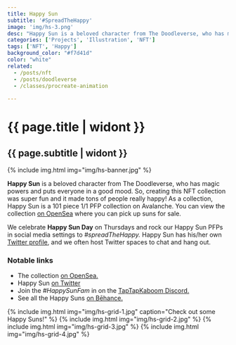 ```yaml
---
title: Happy Sun
subtitle: '#SpreadTheHappy'
image: 'img/hs-3.png'
desc: "Happy Sun is a beloved character from The Doodleverse, who has magic powers and puts everyone in a good mood."
categories: ['Projects', 'Illustration', 'NFT']
tags: ['NFT', 'Happy']
background_color: "#f7d41d"
color: "white"
related:
  - /posts/nft
  - /posts/doodleverse
  - /classes/procreate-animation
  
---
```

# {{ page.title | widont }}
## {{ page.subtitle | widont }}

{% include img.html img="img/hs-banner.jpg" %}

**Happy Sun** is a beloved character from The Doodleverse, who has magic powers and puts everyone in a good mood. So, creating this NFT collection was super fun and it made tons of people really happy! As a collection, Happy Sun is a 101 piece 1/1 PFP collection on Avalanche. You can view the collection [on OpenSea](https://ttkb.me/happysun) where you can pick up suns for sale.

We celebrate **Happy Sun Day** on Thursdays and rock our Happy Sun PFPs in social media settings to *#spreadTheHappy.* Happy Sun has his/her own [Twitter profile](https://twitter.com/0xhappysun), and we often host Twitter spaces to chat and hang out.

### Notable links
- The collection [on OpenSea.](https://opensea.io/collection/happy-sun-avax)
- Happy Sun [on Twitter](https://twitter.com/0xhappysun)
- Join the *#HappySunFam* in on the [TapTapKaboom Discord.](https://ttkb.me/discord)
- See all the Happy Suns [on Bēhance.](https://www.behance.net/gallery/154170369/Happy-Sun)

{% include img.html img="img/hs-grid-1.jpg" caption="Check out some Happy Suns!" %}
{% include img.html img="img/hs-grid-2.jpg" %}
{% include img.html img="img/hs-grid-3.jpg" %}
{% include img.html img="img/hs-grid-4.jpg" %}